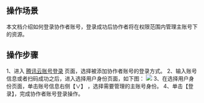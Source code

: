 ## 操作场景
本文档介绍如何登录协作者账号，登录成功后协作者将在权限范围内管理主账号下的资源。
## 操作步骤
1、进入 [腾讯云账号登录](https://cloud.tencent.com/login) 页面，选择被添加协作者账号的登录方式。
2、输入账号信息或者扫码成功之后，进入选择用户身份页面，如下图：
![](https://main.qcloudimg.com/raw/0d9844414cf232a96784a816bc8e901f.png)
3、在选择用户身份页面，单击账号信息右侧【∨】 ，选择需要管理的主账号身份。
4、单击【登录】，完成协作者账号登录操作。
